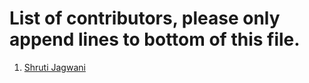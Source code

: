 # List of contributors, please only append lines to bottom of this file.

1. [Shruti Jagwani](https://github.com/shruti8019)
